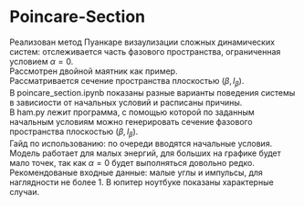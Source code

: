 # Poincare-Section<br>
Реализован метод Пуанкаре визаулизации сложных динамических систем: отслеживается часть фазового пространства, ограниченная условием $\alpha = 0$. <br>
Рассмотрен двойной маятник как пример.<br>
Рассматривается сечение пространства плоскостью $(\beta, l_{\beta})$.<br>
В poincare_section.ipynb показаны разные варианты поведения системы в зависиости от начальных условий и расписаны причины.<br>
В ham.py лежит программа, с помощью которой по заданным начальным условиям можно генерировать сечение фазового пространства плоскостью $(\beta, l_{\beta})$.<br>
Гайд по использованию: по очереди вводятся начальные условия. Модель работает для малых энергий, для больших на графике будет мало точек, так как $\alpha = 0$ будет выполняться довольно редко.<br>
Рекомендованые входные данные: малые углы и импульсы, для наглядности не более 1. В юпитер ноутбуке показаны характерные случаи.<br>
